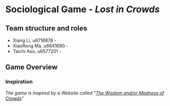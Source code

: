 # Sociological Game - _Lost in Crowds_

## Team structure and roles 
+ Xiang Li, u6716878 - 
+ XiaoRong Ma, u6641690 - 
+ Taichi Aso, u6577201 - 

## Game Overview 

### Inspiration

_The game is inspired by a Website called "[The Wisdom and/or Madness of Crowds](https://ncase.me/crowds/)"_